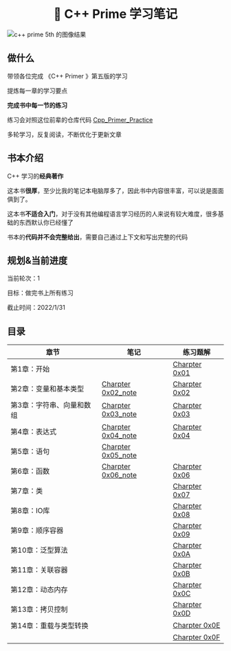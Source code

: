 <h1 align="center">📔 C++ Prime 学习笔记</h1>

![c++ prime 5th 的图像结果](https://s2.loli.net/2021/12/14/VSEWJ5crKF27tm9.jpg)



## 做什么

带领各位完成 《C++ Primer 》第五版的学习

提炼每一章的学习要点

**完成书中每一节的练习**

练习会对照这位前辈的仓库代码 [Cpp_Primer_Practice](https://github.com/applenob/Cpp_Primer_Practice)

多轮学习，反复阅读，不断优化于更新文章



## 书本介绍

C++ 学习的**经典著作**

这本书**很厚**，至少比我的笔记本电脑厚多了，因此书中内容很丰富，可以说是面面俱到了。

这本书**不适合入门**，对于没有其他编程语言学习经历的人来说有较大难度，很多基础的东西默认你已经懂了

书本的**代码并不会完整给出**，需要自己通过上下文和写出完整的代码



## 规划&当前进度

当前轮次：1

目标：做完书上所有练习

截止时间：2022/1/31

## 目录

| 章节                      | 笔记                                                        | 练习题解                                          |
| ------------------------- | ----------------------------------------------------------- | ------------------------------------------------- |
| 第1章：开始               |                                                             | [Charpter 0x01](/C++/C++prime/Charpter%200x01.md) |
| 第2章：变量和基本类型     | [Charpter 0x02_note](/C++/C++prime/Charpter%200x02_note.md) | [Charpter 0x02](/C++/C++prime/Charpter%200x02.md) |
| 第3章：字符串、向量和数组 | [Charpter 0x03_note](/C++/C++prime/Charpter%200x03_note.md) | [Charpter 0x03](/C++/C++prime/Charpter%200x03.md) |
| 第4章：表达式             | [Charpter 0x04_note](/C++/C++prime/Charpter%200x04_note.md) | [Charpter 0x04](/C++/C++prime/Charpter%200x04.md) |
| 第5章：语句               | [Charpter 0x05_note](/C++/C++prime/Charpter%200x05_note.md) |                                                   |
| 第6章：函数               | [Charpter 0x06_note](/C++/C++prime/Charpter%200x06_note.md) | [Charpter 0x06](/C++/C++prime/Charpter%200x06.md) |
| 第7章：类                 |                                                             | [Charpter 0x07](/C++/C++prime/Charpter%200x07.md) |
| 第8章：IO库               |                                                             | [Charpter 0x08](/C++/C++prime/Charpter%200x08.md) |
| 第9章：顺序容器           |                                                             | [Charpter 0x09](/C++/C++prime/Charpter%200x09.md) |
| 第10章：泛型算法          |                                                             | [Charpter 0x0A](/C++/C++prime/Charpter%200x0A.md) |
| 第11章：关联容器          |                                                             | [Charpter 0x0B](/C++/C++prime/Charpter%200x0B.md) |
| 第12章：动态内存          |                                                             | [Charpter 0x0C](/C++/C++prime/Charpter%200x0C.md) |
| 第13章：拷贝控制          |                                                             | [Charpter 0x0D](/C++/C++prime/Charpter%200x0D.md) |
| 第14章：重载与类型转换    |                                                             | [Charpter 0x0E](/C++/C++prime/Charpter%200x0E.md) |
|                           |                                                             | [Charpter 0x0F](/C++/C++prime/Charpter%200x0F.md) |

